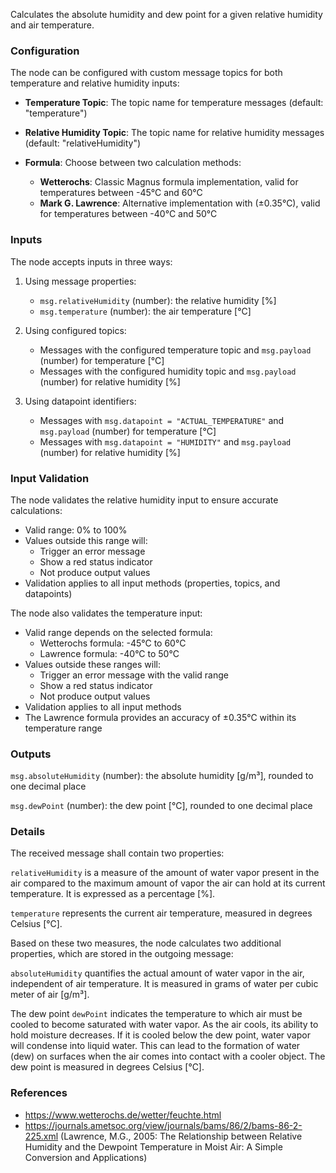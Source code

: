 Calculates the absolute humidity and dew point for a given relative humidity and air temperature.

### Configuration

The node can be configured with custom message topics for both temperature and relative humidity inputs:
    
- **Temperature Topic**: The topic name for temperature messages (default: "temperature")
- **Relative Humidity Topic**: The topic name for relative humidity messages (default: "relativeHumidity")

- **Formula**: Choose between two calculation methods:
  - **Wetterochs**: Classic Magnus formula implementation, valid for temperatures between -45°C and 60°C
  - **Mark G. Lawrence**: Alternative implementation with (±0.35°C), valid for temperatures between -40°C and 50°C

### Inputs

The node accepts inputs in three ways:

1. Using message properties:
   - `msg.relativeHumidity` (number): the relative humidity [%]
   - `msg.temperature` (number): the air temperature [°C]

2. Using configured topics:
   - Messages with the configured temperature topic and `msg.payload` (number) for temperature [°C]
   - Messages with the configured humidity topic and `msg.payload` (number) for relative humidity [%]

3. Using datapoint identifiers:
   - Messages with `msg.datapoint = "ACTUAL_TEMPERATURE"` and `msg.payload` (number) for temperature [°C]
   - Messages with `msg.datapoint = "HUMIDITY"` and `msg.payload` (number) for relative humidity [%]

### Input Validation

The node validates the relative humidity input to ensure accurate calculations:

- Valid range: 0% to 100%
- Values outside this range will:
  - Trigger an error message
  - Show a red status indicator
  - Not produce output values
- Validation applies to all input methods (properties, topics, and datapoints)

The node also validates the temperature input:

- Valid range depends on the selected formula:
  - Wetterochs formula: -45°C to 60°C
  - Lawrence formula: -40°C to 50°C
- Values outside these ranges will:
  - Trigger an error message with the valid range
  - Show a red status indicator
  - Not produce output values
- Validation applies to all input methods
- The Lawrence formula provides an accuracy of ±0.35°C within its temperature range

### Outputs

`msg.absoluteHumidity` (number): the absolute humidity [g/m³], rounded to one decimal place

`msg.dewPoint` (number): the dew point [°C], rounded to one decimal place

### Details
    
The received message shall contain two properties:
    
`relativeHumidity` is a measure of the amount of water vapor present in the air compared to the maximum amount of vapor the air can hold at its current temperature. It is expressed as a percentage [%].

`temperature` represents the current air temperature, measured in degrees Celsius [°C].

Based on these two measures, the node calculates two additional properties, which are stored in the outgoing message:

`absoluteHumidity` quantifies the actual amount of water vapor in the air, independent of air temperature. It is measured in grams of water per cubic meter of air [g/m³].

The dew point `dewPoint` indicates the temperature to which air must be cooled to become saturated with water vapor. As the air cools, its ability to hold moisture decreases. If it is cooled below the dew point, water vapor will condense into liquid water. This can lead to the formation of water (dew) on surfaces when the air comes into contact with a cooler object. The dew point is measured in degrees Celsius [°C].
    
### References

 -  https://www.wetterochs.de/wetter/feuchte.html
 - https://journals.ametsoc.org/view/journals/bams/86/2/bams-86-2-225.xml (Lawrence, M.G., 2005: The Relationship between Relative Humidity and the Dewpoint Temperature in Moist Air: A Simple Conversion and Applications)